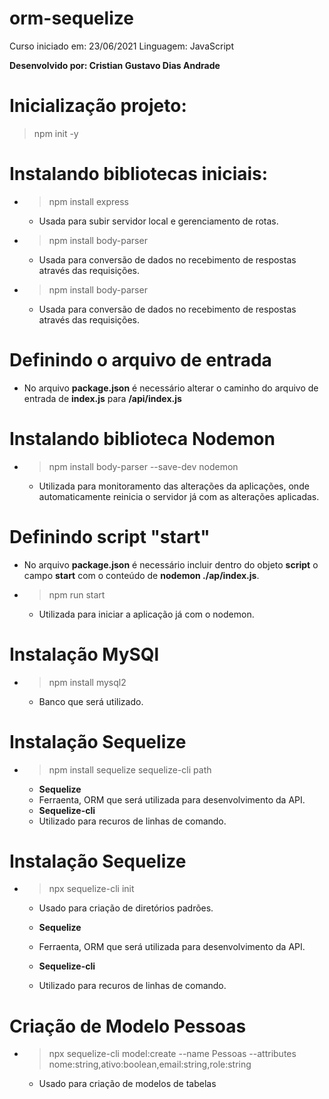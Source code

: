 # orm-sequelize

Curso iniciado em: 23/06/2021
Linguagem: JavaScript

**Desenvolvido por: Cristian Gustavo Dias Andrade**



# Inicialização projeto:
> npm init -y

# Instalando bibliotecas iniciais:

- > npm install express
     - Usada para subir servidor local e gerenciamento de rotas.

>
- > npm install body-parser
    - Usada para conversão de dados no recebimento de respostas através das requisições.

>
- > npm install body-parser
    - Usada para conversão de dados no recebimento de respostas através das requisições.

# Definindo o arquivo de entrada
 - No arquivo **package.json** é necessário alterar o caminho do arquivo de entrada de **index.js** para **/api/index.js**


 # Instalando biblioteca Nodemon

- > npm install body-parser --save-dev nodemon
    - Utilizada para monitoramento das alterações da aplicações, onde automaticamente reinicia o servidor já com as alterações aplicadas.

>

# Definindo script "start"
- No arquivo **package.json** é necessário incluir dentro do objeto **script** o campo **start** com o conteúdo de **nodemon ./ap/index.js**.

- > npm run start
    - Utilizada para iniciar a aplicação já com o nodemon.

>

# Instalação MySQl
- > npm install mysql2
    - Banco que será utilizado.

>

# Instalação Sequelize
- > npm install sequelize sequelize-cli path
    
    - **Sequelize** 
    - Ferraenta, ORM que será utilizada para desenvolvimento da API.
    - **Sequelize-cli**
    -  Utilizado para recuros de linhas de comando.

>

# Instalação Sequelize
- > npx sequelize-cli init
    - Usado para criação de diretórios padrões.

    - **Sequelize** 
    - Ferraenta, ORM que será utilizada para desenvolvimento da API.
    - **Sequelize-cli**
    -  Utilizado para recuros de linhas de comando.

>

# Criação de Modelo Pessoas
- > npx sequelize-cli model:create --name Pessoas --attributes nome:string,ativo:boolean,email:string,role:string

    - Usado para criação de modelos de tabelas

>
